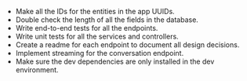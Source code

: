 - Make all the IDs for the entities in the app UUIDs.
- Double check the length of all the fields in the database.
- Write end-to-end tests for all the endpoints.
- Write unit tests for all the services and controllers.
- Create a readme for each endpoint to document all design decisions.
- Implement streaming for the conversation endpoint.
- Make sure the dev dependencies are only installed in the dev environment.